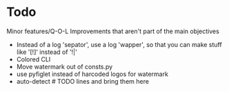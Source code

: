 # Todo
Minor features/Q-O-L Improvements that aren't part of the main objectives
- Instead of a log 'sepator', use a log 'wapper', so that you can make stuff like '\[!\]' instead of '!|'
- Colored CLI
- Move watermark out of consts.py
- use pyfiglet instead of harcoded logos for watermark
- auto-detect # TODO lines and bring them here
